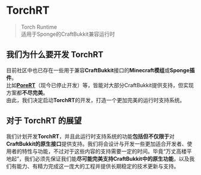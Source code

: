 # TorchRT
> Torch Runtime  
> 适用于Sponge的CraftBukkit兼容运行时

## 我们为什么要开发 TorchRT
目前社区中也已存在一些用于兼容**CraftBukkit**接口的**Minecraft模组**或**Sponge插件**。  
比如[**PoreRT**](https://github.com/Maxqia/PoreRT)（现今已停止开发）等，皆能对大部分CraftBukkit提供支持，但实现方案都**不尽完美**。  
由此，我们决定启动**TorchRT**的开发，打造一个更加完美的运行时支持系统。   

## 对于 TorchRT 的展望
我们计划开发**TorchRT**，并且此运行时支持系统的功能**包括但不仅限于**对**CraftBukkit的原生接口**提供支持。我们将会设计与开发一些更加适合开发者、使用者的特性与功能，不过对于这些内容的支持需要一定的时间。毕竟“万丈高楼平地起”，我们必须先保证我们能**尽可能完美支持CraftBukkit中的原生功能**，以及我们有能力、有精力完成这一庞大的工程并提供长期稳定的技术更新与支持。